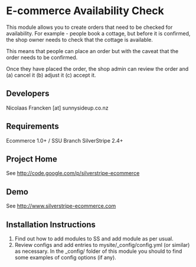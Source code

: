 
E-commerce Availability Check
================================================================================

This module allows you to create orders that need
to be checked for availability.  For example - people
book a cottage, but before it is confirmed, the shop
owner needs to check that the cottage is available.

This means that people can place an order but with
the caveat that the order needs to be confirmed.

Once they have placed the order, the shop admin can
review the order and (a) cancel it (b) adjust it
(c) accept it.


Developers
-----------------------------------------------
Nicolaas Francken [at] sunnysideup.co.nz

Requirements
-----------------------------------------------
Ecommerce 1.0+ / SSU Branch
SilverStripe 2.4+

Project Home
-----------------------------------------------
See http://code.google.com/p/silverstripe-ecommerce

Demo
-----------------------------------------------
See http://www.silverstripe-ecommerce.com



Installation Instructions
-----------------------------------------------
1. Find out how to add modules to SS and add module as per usual.
2. Review configs and add entries to mysite/_config/config.yml
(or similar) as necessary.
In the _config/ folder of this module
you should to find some examples of config options (if any).





